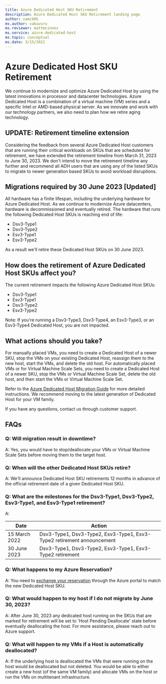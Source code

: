 ```yaml
---
title: Azure Dedicated Host SKU Retirement
description: Azure Dedicated Host SKU Retirement landing page
author: vamckMS
ms.author: vakavuru
ms.reviewer: mattmcinnes
ms.service: azure-dedicated-host
ms.topic: conceptual
ms.date: 3/15/2021
---
```


# Azure Dedicated Host SKU Retirement

We continue to modernize and optimize Azure Dedicated Host by using the latest innovations in processor and datacenter technologies. Azure Dedicated Host is a combination of a virtual machine (VM) series and a specific Intel or AMD-based physical server. As we innovate and work with our technology partners, we also need to plan how we retire aging technology.

## UPDATE: Retirement timeline extension
Considering the feedback from several Azure Dedicated Host customers that are running their critical workloads on SKUs that are scheduled for retirement, we have extended the retirement timeline from March 31, 2023 to June 30, 2023. 
We don't intend to move the retirement timeline any further and recommend all ADH users that are using any of the listed SKUs to migrate to newer generation based SKUs to avoid workload disruptions.

## Migrations required by 30 June 2023 [Updated]

All hardware has a finite lifespan, including the underlying hardware for Azure Dedicated Host. As we continue to modernize Azure datacenters, hardware is decommissioned and eventually retired. The hardware that runs the following Dedicated Host SKUs is reaching end of life:

- Dsv3-Type1
- Dsv3-Type2
- Esv3-Type1
- Esv3-Type2

As a result we'll retire these Dedicated Host SKUs on 30 June 2023.

## How does the retirement of Azure Dedicated Host SKUs affect you?

The current retirement impacts the following Azure Dedicated Host SKUs:

- Dsv3-Type1
- Esv3-Type1
- Dsv3-Type2
- Esv3-Type2

Note: If you're running a Dsv3-Type3, Dsv3-Type4, an Esv3-Type3, or an Esv3-Type4 Dedicated Host, you are not impacted.

## What actions should you take?

For manually placed VMs, you need to create a Dedicated Host of a newer SKU, stop the VMs on your existing Dedicated Host, reassign them to the new host, start the VMs, and delete the old host. For automatically placed VMs or for Virtual Machine Scale Sets, you need to create a Dedicated Host of a newer SKU, stop the VMs or Virtual Machine Scale Set, delete the old host, and then start the VMs or Virtual Machine Scale Set. 

Refer to the [Azure Dedicated Host Migration Guide](dedicated-host-migration-guide.md) for more detailed instructions. We recommend moving to the latest generation of Dedicated Host for your VM family.

If you have any questions, contact us through customer support.

## FAQs

### Q: Will migration result in downtime?

A: Yes, you would have to stop/deallocate your VMs or Virtual Machine Scale Sets before moving them to the target host.

### Q: When will the other Dedicated Host SKUs retire?

A: We'll announce Dedicated Host SKU retirements 12 months in advance of the official retirement date of a given Dedicated Host SKU.

### Q: What are the milestones for the Dsv3-Type1, Dsv3-Type2, Esv3-Type1, and Esv3-Type1 retirement?

A: 

| Date          | Action                                                                 |
| ------------- | -----------------------------------------------------------------------|
| 15 March 2022 | Dsv3-Type1, Dsv3-Type2, Esv3-Type1, Esv3-Type2 retirement announcement |
| 30 June 2023 | Dsv3-Type1, Dsv3-Type2, Esv3-Type1, Esv3-Type2 retirement              |

### Q: What happens to my Azure Reservation?

A: You need to [exchange your reservation](../../../cost-management-billing/reservations/exchange-and-refund-azure-reservations.md#how-to-exchange-or-refund-an-existing-reservation) through the Azure portal to match the new Dedicated Host SKU. 

### Q: What would happen to my host if I do not migrate by June 30, 2023?

A: After June 30, 2023 any dedicated host running on the SKUs that are marked for retirement will be set to 'Host Pending Deallocate' state before eventually deallocating the host. For more assistance, please reach out to Azure support.

### Q:  What will happen to my VMs if a Host is automatically deallocated?

A: If the underlying host is deallocated the VMs that were running on the host would be deallocated but not deleted. You would be able to either create a new host (of the same VM family) and allocate VMs on the host or run the VMs on multitenant infrastructure.
